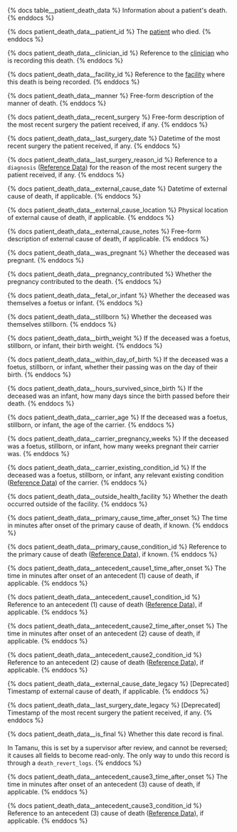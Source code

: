 {% docs table__patient_death_data %}
Information about a patient's death.
{% enddocs %}

{% docs patient_death_data__patient_id %}
The [patient](#!/source/source.tamanu.tamanu.patients) who died.
{% enddocs %}

{% docs patient_death_data__clinician_id %}
Reference to the [clinician](#!/source/source.tamanu.tamanu.users) who is recording this death.
{% enddocs %}

{% docs patient_death_data__facility_id %}
Reference to the [facility](#!/source/source.tamanu.tamanu.facilities) where this death is being recorded.
{% enddocs %}

{% docs patient_death_data__manner %}
Free-form description of the manner of death.
{% enddocs %}

{% docs patient_death_data__recent_surgery %}
Free-form description of the most recent surgery the patient received, if any.
{% enddocs %}

{% docs patient_death_data__last_surgery_date %}
Datetime of the most recent surgery the patient received, if any.
{% enddocs %}

{% docs patient_death_data__last_surgery_reason_id %}
Reference to a `diagnosis` ([Reference Data](#!/source/source.tamanu.tamanu.reference_data)) for the
reason of the most recent surgery the patient received, if any.
{% enddocs %}

{% docs patient_death_data__external_cause_date %}
Datetime of external cause of death, if applicable.
{% enddocs %}

{% docs patient_death_data__external_cause_location %}
Physical location of external cause of death, if applicable.
{% enddocs %}

{% docs patient_death_data__external_cause_notes %}
Free-form description of external cause of death, if applicable.
{% enddocs %}

{% docs patient_death_data__was_pregnant %}
Whether the deceased was pregnant.
{% enddocs %}

{% docs patient_death_data__pregnancy_contributed %}
Whether the pregnancy contributed to the death.
{% enddocs %}

{% docs patient_death_data__fetal_or_infant %}
Whether the deceased was themselves a foetus or infant.
{% enddocs %}

{% docs patient_death_data__stillborn %}
Whether the deceased was themselves stillborn.
{% enddocs %}

{% docs patient_death_data__birth_weight %}
If the deceased was a foetus, stillborn, or infant, their birth weight.
{% enddocs %}

{% docs patient_death_data__within_day_of_birth %}
If the deceased was a foetus, stillborn, or infant, whether their passing was on the day of their birth.
{% enddocs %}

{% docs patient_death_data__hours_survived_since_birth %}
If the deceased was an infant, how many days since the birth passed before their death.
{% enddocs %}

{% docs patient_death_data__carrier_age %}
If the deceased was a foetus, stillborn, or infant, the age of the carrier.
{% enddocs %}

{% docs patient_death_data__carrier_pregnancy_weeks %}
If the deceased was a foetus, stillborn, or infant, how many weeks pregnant their carrier was.
{% enddocs %}

{% docs patient_death_data__carrier_existing_condition_id %}
If the deceased was a foetus, stillborn, or infant, any relevant existing condition
([Reference Data](#!/source/source.tamanu.tamanu.reference_data)) of the carrier.
{% enddocs %}

{% docs patient_death_data__outside_health_facility %}
Whether the death occurred outside of the facility.
{% enddocs %}

{% docs patient_death_data__primary_cause_time_after_onset %}
The time in minutes after onset of the primary cause of death, if known.
{% enddocs %}

{% docs patient_death_data__primary_cause_condition_id %}
Reference to the primary cause of death
([Reference Data](#!/source/source.tamanu.tamanu.reference_data)), if known.
{% enddocs %}

{% docs patient_death_data__antecedent_cause1_time_after_onset %}
The time in minutes after onset of an antecedent (1) cause of death, if applicable.
{% enddocs %}

{% docs patient_death_data__antecedent_cause1_condition_id %}
Reference to an antecedent (1) cause of death
([Reference Data](#!/source/source.tamanu.tamanu.reference_data)), if applicable.
{% enddocs %}

{% docs patient_death_data__antecedent_cause2_time_after_onset %}
The time in minutes after onset of an antecedent (2) cause of death, if applicable.
{% enddocs %}

{% docs patient_death_data__antecedent_cause2_condition_id %}
Reference to an antecedent (2) cause of death
([Reference Data](#!/source/source.tamanu.tamanu.reference_data)), if applicable.
{% enddocs %}

{% docs patient_death_data__external_cause_date_legacy %}
[Deprecated] Timestamp of external cause of death, if applicable.
{% enddocs %}

{% docs patient_death_data__last_surgery_date_legacy %}
[Deprecated] Timestamp of the most recent surgery the patient received, if any.
{% enddocs %}

{% docs patient_death_data__is_final %}
Whether this date record is final.

In Tamanu, this is set by a supervisor after review, and cannot be reversed; it causes all fields to
become read-only. The only way to undo this record is through a `death_revert_logs`.
{% enddocs %}

{% docs patient_death_data__antecedent_cause3_time_after_onset %}
The time in minutes after onset of an antecedent (3) cause of death, if applicable.
{% enddocs %}

{% docs patient_death_data__antecedent_cause3_condition_id %}
Reference to an antecedent (3) cause of death
([Reference Data](#!/source/source.tamanu.tamanu.reference_data)), if applicable.
{% enddocs %}
